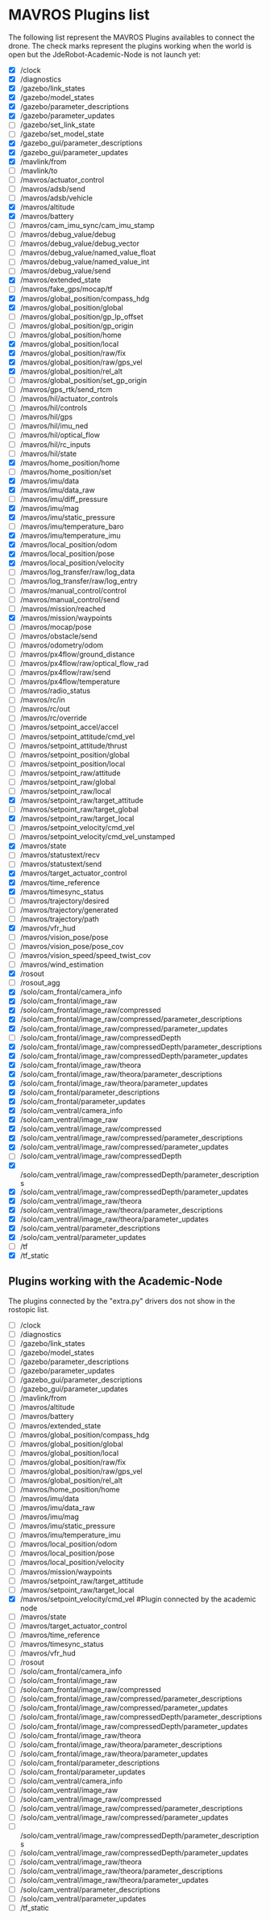 # MAVROS Plugins list

The following list represent the MAVROS Plugins availables to connect the drone. The check marks represent the plugins working when the world is open but the JdeRobot-Academic-Node is not launch yet:

- [x] /clock
- [x] /diagnostics
- [x] /gazebo/link_states
- [x] /gazebo/model_states
- [x] /gazebo/parameter_descriptions
- [x] /gazebo/parameter_updates
- [ ] /gazebo/set_link_state
- [ ] /gazebo/set_model_state
- [x] /gazebo_gui/parameter_descriptions
- [x] /gazebo_gui/parameter_updates
- [x] /mavlink/from
- [ ] /mavlink/to
- [ ] /mavros/actuator_control
- [ ] /mavros/adsb/send
- [ ] /mavros/adsb/vehicle
- [x] /mavros/altitude
- [x] /mavros/battery
- [ ] /mavros/cam_imu_sync/cam_imu_stamp
- [ ] /mavros/debug_value/debug
- [ ] /mavros/debug_value/debug_vector
- [ ] /mavros/debug_value/named_value_float
- [ ] /mavros/debug_value/named_value_int
- [ ] /mavros/debug_value/send
- [x] /mavros/extended_state
- [ ] /mavros/fake_gps/mocap/tf
- [x] /mavros/global_position/compass_hdg
- [x] /mavros/global_position/global
- [ ] /mavros/global_position/gp_lp_offset
- [ ] /mavros/global_position/gp_origin
- [ ] /mavros/global_position/home
- [x] /mavros/global_position/local
- [x] /mavros/global_position/raw/fix
- [x] /mavros/global_position/raw/gps_vel
- [x] /mavros/global_position/rel_alt
- [ ] /mavros/global_position/set_gp_origin
- [ ] /mavros/gps_rtk/send_rtcm
- [ ] /mavros/hil/actuator_controls
- [ ] /mavros/hil/controls
- [ ] /mavros/hil/gps
- [ ] /mavros/hil/imu_ned
- [ ] /mavros/hil/optical_flow
- [ ] /mavros/hil/rc_inputs
- [ ] /mavros/hil/state
- [x] /mavros/home_position/home
- [ ] /mavros/home_position/set
- [x] /mavros/imu/data
- [x] /mavros/imu/data_raw
- [ ] /mavros/imu/diff_pressure
- [x] /mavros/imu/mag
- [x] /mavros/imu/static_pressure
- [ ] /mavros/imu/temperature_baro
- [x] /mavros/imu/temperature_imu
- [x] /mavros/local_position/odom
- [x] /mavros/local_position/pose
- [x] /mavros/local_position/velocity
- [ ] /mavros/log_transfer/raw/log_data
- [ ] /mavros/log_transfer/raw/log_entry
- [ ] /mavros/manual_control/control
- [ ] /mavros/manual_control/send
- [ ] /mavros/mission/reached
- [x] /mavros/mission/waypoints
- [ ] /mavros/mocap/pose
- [ ] /mavros/obstacle/send
- [ ] /mavros/odometry/odom
- [ ] /mavros/px4flow/ground_distance
- [ ] /mavros/px4flow/raw/optical_flow_rad
- [ ] /mavros/px4flow/raw/send
- [ ] /mavros/px4flow/temperature
- [ ] /mavros/radio_status
- [ ] /mavros/rc/in
- [ ] /mavros/rc/out
- [ ] /mavros/rc/override
- [ ] /mavros/setpoint_accel/accel
- [ ] /mavros/setpoint_attitude/cmd_vel
- [ ] /mavros/setpoint_attitude/thrust
- [ ] /mavros/setpoint_position/global
- [ ] /mavros/setpoint_position/local
- [ ] /mavros/setpoint_raw/attitude
- [ ] /mavros/setpoint_raw/global
- [ ] /mavros/setpoint_raw/local
- [x] /mavros/setpoint_raw/target_attitude
- [ ] /mavros/setpoint_raw/target_global
- [x] /mavros/setpoint_raw/target_local
- [ ] /mavros/setpoint_velocity/cmd_vel
- [ ] /mavros/setpoint_velocity/cmd_vel_unstamped
- [x] /mavros/state
- [ ] /mavros/statustext/recv
- [ ] /mavros/statustext/send
- [x] /mavros/target_actuator_control
- [x] /mavros/time_reference
- [x] /mavros/timesync_status
- [ ] /mavros/trajectory/desired
- [ ] /mavros/trajectory/generated
- [ ] /mavros/trajectory/path
- [x] /mavros/vfr_hud
- [ ] /mavros/vision_pose/pose
- [ ] /mavros/vision_pose/pose_cov
- [ ] /mavros/vision_speed/speed_twist_cov
- [ ] /mavros/wind_estimation
- [x] /rosout
- [ ] /rosout_agg
- [x] /solo/cam_frontal/camera_info
- [x] /solo/cam_frontal/image_raw
- [x] /solo/cam_frontal/image_raw/compressed
- [x] /solo/cam_frontal/image_raw/compressed/parameter_descriptions
- [x] /solo/cam_frontal/image_raw/compressed/parameter_updates
- [ ] /solo/cam_frontal/image_raw/compressedDepth
- [x] /solo/cam_frontal/image_raw/compressedDepth/parameter_descriptions
- [x] /solo/cam_frontal/image_raw/compressedDepth/parameter_updates
- [x] /solo/cam_frontal/image_raw/theora
- [x] /solo/cam_frontal/image_raw/theora/parameter_descriptions
- [x] /solo/cam_frontal/image_raw/theora/parameter_updates
- [x] /solo/cam_frontal/parameter_descriptions
- [x] /solo/cam_frontal/parameter_updates
- [x] /solo/cam_ventral/camera_info
- [x] /solo/cam_ventral/image_raw
- [x] /solo/cam_ventral/image_raw/compressed
- [x] /solo/cam_ventral/image_raw/compressed/parameter_descriptions
- [x] /solo/cam_ventral/image_raw/compressed/parameter_updates
- [ ] /solo/cam_ventral/image_raw/compressedDepth
- [x] /solo/cam_ventral/image_raw/compressedDepth/parameter_descriptions
- [x] /solo/cam_ventral/image_raw/compressedDepth/parameter_updates
- [x] /solo/cam_ventral/image_raw/theora
- [x] /solo/cam_ventral/image_raw/theora/parameter_descriptions
- [x] /solo/cam_ventral/image_raw/theora/parameter_updates
- [x] /solo/cam_ventral/parameter_descriptions
- [x] /solo/cam_ventral/parameter_updates
- [ ] /tf
- [x] /tf_static

## Plugins working with the Academic-Node
The plugins connected by the "extra.py" drivers dos not show in the rostopic list.

- [ ] /clock
- [ ] /diagnostics
- [ ] /gazebo/link_states
- [ ] /gazebo/model_states
- [ ] /gazebo/parameter_descriptions
- [ ] /gazebo/parameter_updates
- [ ] /gazebo_gui/parameter_descriptions
- [ ] /gazebo_gui/parameter_updates
- [ ] /mavlink/from
- [ ] /mavros/altitude
- [ ] /mavros/battery
- [ ] /mavros/extended_state
- [ ] /mavros/global_position/compass_hdg
- [ ] /mavros/global_position/global
- [ ] /mavros/global_position/local
- [ ] /mavros/global_position/raw/fix
- [ ] /mavros/global_position/raw/gps_vel
- [ ] /mavros/global_position/rel_alt
- [ ] /mavros/home_position/home
- [ ] /mavros/imu/data
- [ ] /mavros/imu/data_raw
- [ ] /mavros/imu/mag
- [ ] /mavros/imu/static_pressure
- [ ] /mavros/imu/temperature_imu
- [ ] /mavros/local_position/odom
- [ ] /mavros/local_position/pose
- [ ] /mavros/local_position/velocity
- [ ] /mavros/mission/waypoints
- [ ] /mavros/setpoint_raw/target_attitude
- [ ] /mavros/setpoint_raw/target_local
- [x] /mavros/setpoint_velocity/cmd_vel                     #Plugin connected by the academic node
- [ ] /mavros/state
- [ ] /mavros/target_actuator_control
- [ ] /mavros/time_reference
- [ ] /mavros/timesync_status
- [ ] /mavros/vfr_hud
- [ ] /rosout
- [ ] /solo/cam_frontal/camera_info
- [ ] /solo/cam_frontal/image_raw
- [ ] /solo/cam_frontal/image_raw/compressed
- [ ] /solo/cam_frontal/image_raw/compressed/parameter_descriptions
- [ ] /solo/cam_frontal/image_raw/compressed/parameter_updates
- [ ] /solo/cam_frontal/image_raw/compressedDepth/parameter_descriptions
- [ ] /solo/cam_frontal/image_raw/compressedDepth/parameter_updates
- [ ] /solo/cam_frontal/image_raw/theora
- [ ] /solo/cam_frontal/image_raw/theora/parameter_descriptions
- [ ] /solo/cam_frontal/image_raw/theora/parameter_updates
- [ ] /solo/cam_frontal/parameter_descriptions
- [ ] /solo/cam_frontal/parameter_updates
- [ ] /solo/cam_ventral/camera_info
- [ ] /solo/cam_ventral/image_raw
- [ ] /solo/cam_ventral/image_raw/compressed
- [ ] /solo/cam_ventral/image_raw/compressed/parameter_descriptions
- [ ] /solo/cam_ventral/image_raw/compressed/parameter_updates
- [ ] /solo/cam_ventral/image_raw/compressedDepth/parameter_descriptions
- [ ] /solo/cam_ventral/image_raw/compressedDepth/parameter_updates
- [ ] /solo/cam_ventral/image_raw/theora
- [ ] /solo/cam_ventral/image_raw/theora/parameter_descriptions
- [ ] /solo/cam_ventral/image_raw/theora/parameter_updates
- [ ] /solo/cam_ventral/parameter_descriptions
- [ ] /solo/cam_ventral/parameter_updates
- [ ] /tf_static
